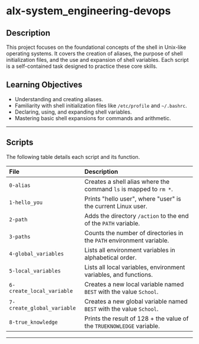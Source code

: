# alx-system_engineering-devops


## Description

This project focuses on the foundational concepts of the shell in Unix-like operating systems. It covers the creation of aliases, the purpose of shell initialization files, and the use and expansion of shell variables. Each script is a self-contained task designed to practice these core skills.

## Learning Objectives

* Understanding and creating aliases.
* Familiarity with shell initialization files like `/etc/profile` and `~/.bashrc`.
* Declaring, using, and expanding shell variables.
* Mastering basic shell expansions for commands and arithmetic.

---

## Scripts

The following table details each script and its function.

| File                       | Description                                                               |
| :------------------------- | :------------------------------------------------------------------------ |
| `0-alias`                  | Creates a shell alias where the command `ls` is mapped to `rm *`.         |
| `1-hello_you`              | Prints "hello user", where "user" is the current Linux user.              |
| `2-path`                   | Adds the directory `/action` to the end of the `PATH` variable.           |
| `3-paths`                  | Counts the number of directories in the `PATH` environment variable.      |
| `4-global_variables`       | Lists all environment variables in alphabetical order.                    |
| `5-local_variables`        | Lists all local variables, environment variables, and functions.          |
| `6-create_local_variable`  | Creates a new local variable named `BEST` with the value `School`.        |
| `7-create_global_variable` | Creates a new global variable named `BEST` with the value `School`.       |
| `8-true_knowledge`         | Prints the result of 128 + the value of the `TRUEKNOWLEDGE` variable.     |

---